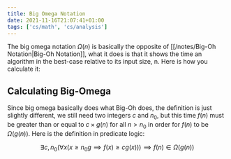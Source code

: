 ```yaml
---
title: Big Omega Notation
date: 2021-11-16T21:07:41+01:00
tags: ['cs/math', 'cs/analysis']
---
```

The big omega notation $\Omega(n)$ is basically the opposite of [[/notes/Big-Oh Notation|Big-Oh Notation]], what it does is that it shows the time an algorithm in the best-case relative to its input size, n. Here is how you calculate it:

## Calculating Big-Omega
Since big omega basically does what Big-Oh does, the definition is just slightly different, we still need two integers $c$ and $n_0$, but this time $f(n)$ must be greater than or equal to $c\times g(n)$ for all $n > n_0$ in order for $f(n)$ to be $\Omega(g(n))$. Here is the definition in predicate logic:

  $$\exists c,n_0(\forall x(x \geq n_0 g \implies f(x) \geq cg(x))) \implies f(n) \in \Omega(g(n))$$